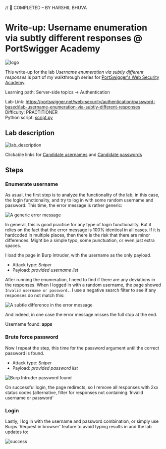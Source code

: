 // 📝 COMPLETED – BY HARSHIL BHUVA

# Write-up: Username enumeration via subtly different responses @ PortSwigger Academy

![logo](img/logo.png)

This write-up for the lab *Username enumeration via subtly different responses* is part of my walkthrough series for [PortSwigger's Web Security Academy](https://portswigger.net/web-security).

Learning path: Server-side topics → Authentication

Lab-Link: <https://portswigger.net/web-security/authentication/password-based/lab-username-enumeration-via-subtly-different-responses>  
Difficulty: PRACTITIONER  
Python script: [script.py](script.py)  

## Lab description

![lab_description](img/lab_description.png)

Clickable links for [Candidate usernames](https://portswigger.net/web-security/authentication/auth-lab-usernames) and [Candidate passwords](https://portswigger.net/web-security/authentication/auth-lab-passwords)

## Steps

### Enumerate username

As usual, the first step is to analyze the functionality of the lab, in this case, the login functionality, and try to log in with some random username and password. This time, the error message is rather generic:

![A generic error message](img/generic_error_message.png)

In general, this is good practice for any type of login functionality. But it relies on the fact that the error message is 100% identical in all cases. If it is hardcoded in multiple places, then there is the risk that there are minor differences. Might be a simple typo, some punctuation, or even just extra spaces.

 I load the page in Burp Intruder, with the username as the only payload.

- Attack type: *Sniper*
- Payload: *provided username list*

After running the enumeration, I need to find if there are any deviations in the responses. When I logged in with a random username, the page showed `Invalid username or password.`. I use a negative search filter to see if any responses do not match this:

![A subtle difference in the error message](img/subtle_differences.png)

And indeed, in one case the error message misses the full stop at the end.

Username found: **apps**

### Brute force password

Now I repeat the step, this time for the password argument until the correct password is found.

- Attack type: *Sniper*
- Payload: *provided password list*

![Burp Intruder password found](img/password_found.png)

On successful login, the page redirects, so I remove all responses with 2xx status codes (alternative, filter for responses not containing 'Invalid username or password'

### Login

Lastly, I log in with the username and password combination, or simply use Burps 'Request in browser' feature to avoid typing results in and the lab updates to:

![success](img/success.png)
